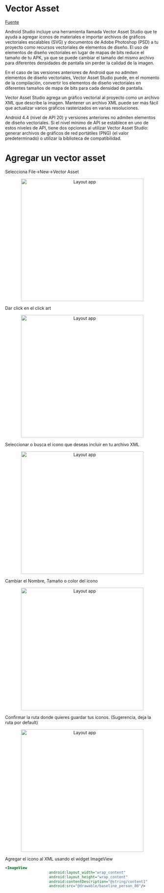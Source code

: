 # Vector Asset 

[Fuente](https://developer.android.com/studio/write/vector-asset-studio)

Android Studio incluye una herramienta llamada Vector Asset Studio que te ayuda a agregar íconos de materiales e importar archivos de gráficos vectoriales escalables (SVG) y documentos de Adobe Photoshop (PSD) a tu proyecto como recursos vectoriales de elementos de diseño. El uso de elementos de diseño vectoriales en lugar de mapas de bits reduce el tamaño de tu APK, ya que se puede cambiar el tamaño del mismo archivo para diferentes densidades de pantalla sin perder la calidad de la imagen. 

En el caso de las versiones anteriores de Android que no admiten elementos de diseño vectoriales, Vector Asset Studio puede, en el momento de la compilación, convertir los elementos de diseño vectoriales en diferentes tamaños de mapa de bits para cada densidad de pantalla.

Vector Asset Studio agrega un gráfico vectorial al proyecto como un archivo XML que describe la imagen. Mantener un archivo XML puede ser más fácil que actualizar varios gráficos rasterizados en varias resoluciones.

Android 4.4 (nivel de API 20) y versiones anteriores no admiten elementos de diseño vectoriales. Si el nivel mínimo de API se establece en uno de estos niveles de API, tiene dos opciones al utilizar Vector Asset Studio: generar archivos de gráficos de red portátiles (PNG) (el valor predeterminado) o utilizar la biblioteca de compatibilidad.

# Agregar un vector asset

Selecciona File->New->Vector Asset

<p align="center">
<img src="https://github.com/josblax/AplicacionesMoviles/blob/main/Images/vector1.png" alt="Layout app" width="400" height="400">
</p>

Dar click en el click art

<p align="center">
<img src="https://github.com/josblax/AplicacionesMoviles/blob/main/Images/vector2.png" alt="Layout app" width="400" height="400">
</p>

Seleccionar o busca el icono que deseas incluir en tu archivo XML

<p align="center">
<img src="https://github.com/josblax/AplicacionesMoviles/blob/main/Images/vector3.png" alt="Layout app" width="400" height="400">
</p>

Cambiar el Nombre, Tamaño o color del icono

<p align="center">
<img src="https://github.com/josblax/AplicacionesMoviles/blob/main/Images/vector4.png" alt="Layout app" width="400" height="400">
</p>

Confirmar la ruta donde quieres guardar tus iconos. (Sugerencia, deja la ruta por default)

<p align="center">
<img src="https://github.com/josblax/AplicacionesMoviles/blob/main/Images/vector5.png" alt="Layout app" width="400" height="400">
</p>

Agregar el icono al XML usando el widget ImageView

```XML
<ImageView
                    android:layout_width="wrap_content"
                    android:layout_height="wrap_content"
                    android:contentDescription="@string/content1"
                    android:src="@drawable/baseline_person_80"/>
```


